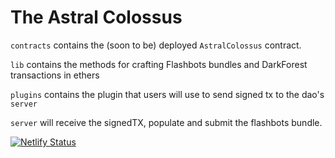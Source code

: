 # The Astral Colossus

`contracts` contains the (soon to be) deployed `AstralColossus` contract.

`lib` contains the methods for crafting Flashbots bundles and DarkForest transactions in ethers

`plugins` contains the plugin that users will use to send signed tx to the dao's `server`

`server` will receive the signedTX, populate and submit the flashbots bundle.

[![Netlify Status](https://api.netlify.com/api/v1/badges/8a9e5fa5-59fd-47e9-89f2-9c88e7faa169/deploy-status)](https://app.netlify.com/sites/astral-colossus/deploys)
